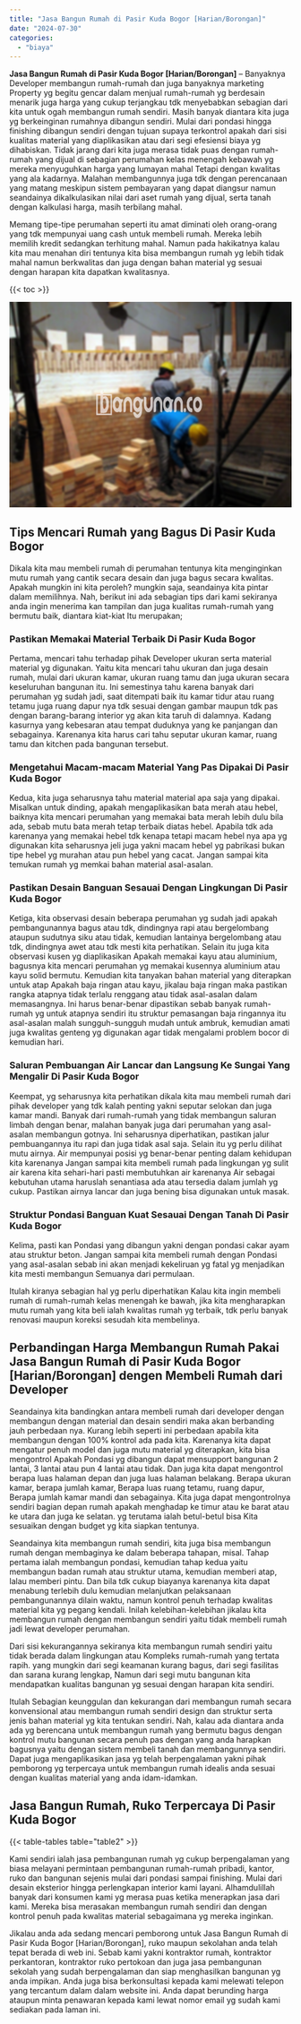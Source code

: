 ```yaml
---
title: "Jasa Bangun Rumah di Pasir Kuda Bogor [Harian/Borongan]"
date: "2024-07-30"
categories: 
  - "biaya"
---
```


**Jasa Bangun Rumah di Pasir Kuda Bogor \[Harian/Borongan\]** – Banyaknya Developer membangun rumah-rumah dan juga banyaknya marketing Property yg begitu gencar dalam menjual rumah-rumah yg berdesain menarik juga harga yang cukup terjangkau tdk menyebabkan sebagian dari kita untuk ogah membangun rumah sendiri. Masih banyak diantara kita juga yg berkeinginan rumahnya dibangun sendiri. Mulai dari pondasi hingga finishing dibangun sendiri dengan tujuan supaya terkontrol apakah dari sisi kualitas material yang diaplikasikan atau dari segi efesiensi biaya yg dihabiskan. Tidak jarang dari kita juga merasa tidak puas dengan rumah-rumah yang dijual di sebagian perumahan kelas menengah kebawah yg mereka menyuguhkan harga yang lumayan mahal Tetapi dengan kwalitas yang ala kadarnya. Malahan membangunnya juga tdk dengan perencanaan yang matang meskipun sistem pembayaran yang dapat diangsur namun seandainya dikalkulasikan nilai dari aset rumah yang dijual, serta tanah dengan kalkulasi harga, masih terbilang mahal.

Memang tipe-tipe perumahan seperti itu amat diminati oleh orang-orang yang tdk mempunyai uang cash untuk membeli rumah. Mereka lebih memilih kredit sedangkan terhitung mahal. Namun pada hakikatnya kalau kita mau menahan diri tentunya kita bisa membangun rumah yg lebih tidak mahal namun berkwalitas dan juga dengan bahan material yg sesuai dengan harapan kita dapatkan kwalitasnya.

{{< toc >}}

![Jasa Bangun Rumah di Pasir Kuda Bogor [Harian/Borongan]](/images/borong-bangunan-15.png)

## Tips Mencari Rumah yang Bagus Di Pasir Kuda Bogor

Dikala kita mau membeli rumah di perumahan tentunya kita menginginkan mutu rumah yang cantik secara desain dan juga bagus secara kwalitas. Apakah mungkin ini kita peroleh? mungkin saja, seandainya kita pintar dalam memilihnya. Nah, berikut ini ada sebagian tips dari kami sekiranya anda ingin menerima kan tampilan dan juga kualitas rumah-rumah yang bermutu baik, diantara kiat-kiat Itu merupakan;

### Pastikan Memakai Material Terbaik Di Pasir Kuda Bogor

Pertama, mencari tahu terhadap pihak Developer ukuran serta material material yg digunakan. Yaitu kita mencari tahu ukuran dan juga desain rumah, mulai dari ukuran kamar, ukuran ruang tamu dan juga ukuran secara keseluruhan bangunan itu. Ini semestinya tahu karena banyak dari perumahan yg sudah jadi, saat ditempati baik itu kamar tidur atau ruang tetamu juga ruang dapur nya tdk sesuai dengan gambar maupun tdk pas dengan barang-barang interior yg akan kita taruh di dalamnya. Kadang kasurnya yang kebesaran atau tempat duduknya yang ke panjangan dan sebagainya. Karenanya kita harus cari tahu seputar ukuran kamar, ruang tamu dan kitchen pada bangunan tersebut.

### Mengetahui Macam-macam Material Yang Pas Dipakai Di Pasir Kuda Bogor

Kedua, kita juga seharusnya tahu material material apa saja yang dipakai. Misalkan untuk dinding, apakah mengaplikasikan bata merah atau hebel, baiknya kita mencari perumahan yang memakai bata merah lebih dulu bila ada, sebab mutu bata merah tetap terbaik diatas hebel. Apabila tdk ada karenanya yang memakai hebel tdk kenapa tetapi macam hebel nya apa yg digunakan kita seharusnya jeli juga yakni macam hebel yg pabrikasi bukan tipe hebel yg murahan atau pun hebel yang cacat. Jangan sampai kita temukan rumah yg memkai bahan material asal-asalan.

### Pastikan Desain Banguan Sesauai Dengan Lingkungan Di Pasir Kuda Bogor

Ketiga, kita observasi desain beberapa perumahan yg sudah jadi apakah pembangunannya bagus atau tdk, dindingnya rapi atau bergelombang ataupun sudutnya siku atau tidak, kemudian lantainya bergelombang atau tdk, dindingnya awet atau tdk mesti kita perhatikan. Selain itu juga kita observasi kusen yg diaplikasikan Apakah memakai kayu atau aluminium, bagusnya kita mencari perumahan yg memakai kusennya aluminium atau kayu solid bermutu. Kemudian kita tanyakan bahan material yang diterapkan untuk atap Apakah baja ringan atau kayu, jikalau baja ringan maka pastikan rangka atapnya tidak terlalu renggang atau tidak asal-asalan dalam memasangnya. Ini harus benar-benar dipastikan sebab banyak rumah-rumah yg untuk atapnya sendiri itu struktur pemasangan baja ringannya itu asal-asalan malah sungguh-sungguh mudah untuk ambruk, kemudian amati juga kwalitas genteng yg digunakan agar tidak mengalami problem bocor di kemudian hari.

### Saluran Pembuangan Air Lancar dan Langsung Ke Sungai Yang Mengalir Di Pasir Kuda Bogor

Keempat, yg seharusnya kita perhatikan dikala kita mau membeli rumah dari pihak developer yang tdk kalah penting yakni seputar selokan dan juga kamar mandi. Banyak dari rumah-rumah yang tidak membangun saluran limbah dengan benar, malahan banyak juga dari perumahan yang asal-asalan membangun gotnya. Ini seharusnya diperhatikan, pastikan jalur pembuangannya itu rapi dan juga tidak asal saja. Selain itu yg perlu dilihat mutu airnya. Air mempunyai posisi yg benar-benar penting dalam kehidupan kita karenanya Jangan sampai kita membeli rumah pada lingkungan yg sulit air karena kita sehari-hari pasti membutuhkan air karenanya Air sebagai kebutuhan utama haruslah senantiasa ada atau tersedia dalam jumlah yg cukup. Pastikan airnya lancar dan juga bening bisa digunakan untuk masak.

### Struktur Pondasi Banguan Kuat Sesauai Dengan Tanah Di Pasir Kuda Bogor

Kelima, pasti kan Pondasi yang dibangun yakni dengan pondasi cakar ayam atau struktur beton. Jangan sampai kita membeli rumah dengan Pondasi yang asal-asalan sebab ini akan menjadi kekeliruan yg fatal yg menjadikan kita mesti membangun Semuanya dari permulaan.

Itulah kiranya sebagian hal yg perlu diperhatikan Kalau kita ingin membeli rumah di rumah-rumah kelas menengah ke bawah, jika kita mengharapkan mutu rumah yang kita beli ialah kwalitas rumah yg terbaik, tdk perlu banyak renovasi maupun koreksi sesudah kita membelinya.

## Perbandingan Harga Membangun Rumah Pakai Jasa Bangun Rumah di Pasir Kuda Bogor \[Harian/Borongan\] dengen Membeli Rumah dari Developer

Seandainya kita bandingkan antara membeli rumah dari developer dengan membangun dengan material dan desain sendiri maka akan berbanding jauh perbedaan nya. Kurang lebih seperti ini perbedaan apabila kita membangun dengan 100% kontrol ada pada kita. Karenanya kita dapat mengatur penuh model dan juga mutu material yg diterapkan, kita bisa mengontrol Apakah Pondasi yg dibangun dapat mensupport bangunan 2 lantai, 3 lantai atau pun 4 lantai atau tidak. Dan juga kita dapat mengontrol berapa luas halaman depan dan juga luas halaman belakang. Berapa ukuran kamar, berapa jumlah kamar, Berapa luas ruang tetamu, ruang dapur, Berapa jumlah kamar mandi dan sebagainya. Kita juga dapat mengontrolnya sendiri bagian depan rumah apakah menghadap ke timur atau ke barat atau ke utara dan juga ke selatan. yg terutama ialah betul-betul bisa Kita sesuaikan dengan budget yg kita siapkan tentunya.

Seandainya kita membangun rumah sendiri, kita juga bisa membangun rumah dengan membaginya ke dalam beberapa tahapan, misal. Tahap pertama ialah membangun pondasi, kemudian tahap kedua yaitu membangun badan rumah atau struktur utama, kemudian memberi atap, lalau memberi pintu. Dan bila tdk cukup biayanya karenanya kita dapat menabung terlebih dulu kemudian melanjutkan pelaksanaan pembangunannya dilain waktu, namun kontrol penuh terhadap kwalitas material kita yg pegang kendali. Inilah kelebihan-kelebihan jikalau kita membangun rumah dengan membangun sendiri yaitu tidak membeli rumah jadi lewat developer perumahan.

Dari sisi kekurangannya sekiranya kita membangun rumah sendiri yaitu tidak berada dalam lingkungan atau Kompleks rumah-rumah yang tertata rapih. yang mungkin dari segi keamanan kurang bagus, dari segi fasilitas dan sarana kurang lengkap, Namun dari segi mutu bangunan kita mendapatkan kualitas bangunan yg sesuai dengan harapan kita sendiri.

Itulah Sebagian keunggulan dan kekurangan dari membangun rumah secara konvensional atau membangun rumah sendiri design dan struktur serta jenis bahan material yg kita tentukan sendiri. Nah, kalau ada diantara anda ada yg berencana untuk membangun rumah yang bermutu bagus dengan kontrol mutu bangunan secara penuh pas dengan yang anda harapkan bagusnya yaitu dengan sistem membeli tanah dan membangunnya sendiri. Dapat juga mengaplikasikan jasa yg telah berpengalaman yakni pihak pemborong yg terpercaya untuk membangun rumah idealis anda sesuai dengan kualitas material yang anda idam-idamkan.

## Jasa Bangun Rumah, Ruko Terpercaya Di Pasir Kuda Bogor

{{< table-tables table="table2" >}}

Kami sendiri ialah jasa pembangunan rumah yg cukup berpengalaman yang biasa melayani permintaan pembangunan rumah-rumah pribadi, kantor, ruko dan bangunan sejenis mulai dari pondasi sampai finishing. Mulai dari desain eksterior hingga perlengkapan interior kami layani. Alhamdulillah banyak dari konsumen kami yg merasa puas ketika menerapkan jasa dari kami. Mereka bisa merasakan membangun rumah sendiri dan dengan kontrol penuh pada kwalitas material sebagaimana yg mereka inginkan.

Jikalau anda ada sedang mencari pemborong untuk Jasa Bangun Rumah di Pasir Kuda Bogor \[Harian/Borongan\], ruko maupun sekolahan anda telah tepat berada di web ini. Sebab kami yakni kontraktor rumah, kontraktor perkantoran, kontraktor ruko pertokoan dan juga jasa pembangunan sekolah yang sudah berpengalaman dan siap menghasilkan bangunan yg anda impikan. Anda juga bisa berkonsultasi kepada kami melewati telepon yang tercantum dalam dalam website ini. Anda dapat berunding harga ataupun minta penawaran kepada kami lewat nomor email yg sudah kami sediakan pada laman ini.

